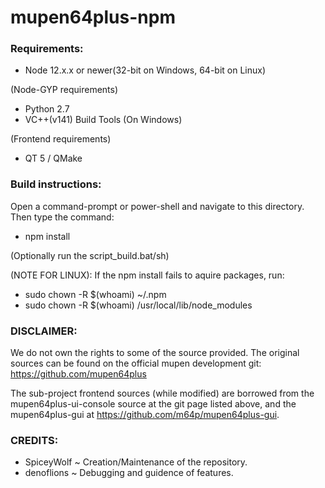 # mupen64plus-npm

### Requirements:
- Node 12.x.x or newer(32-bit on Windows, 64-bit on Linux)

(Node-GYP requirements)
- Python 2.7
- VC++(v141) Build Tools (On Windows)

(Frontend requirements)
- QT 5 / QMake

### Build instructions:
Open a command-prompt or power-shell and navigate to
this directory. Then type the command:
- npm install

(Optionally run the script_build.bat/sh)

(NOTE FOR LINUX): If the npm install fails to aquire packages, run:
- sudo chown -R $(whoami) ~/.npm
- sudo chown -R $(whoami) /usr/local/lib/node_modules

### DISCLAIMER:
We do not own the rights to some of the source provided.
The original sources can be found on the official mupen
development git: https://github.com/mupen64plus

The sub-project frontend sources (while modified) are borrowed
from the mupen64plus-ui-console source at the git page listed above,
and the mupen64plus-gui at https://github.com/m64p/mupen64plus-gui.

### CREDITS:
- SpiceyWolf ~ Creation/Maintenance of the repository.
- denoflions ~ Debugging and guidence of features.

